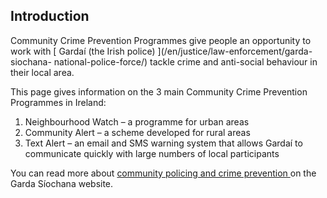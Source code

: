 ##  Introduction

Community Crime Prevention Programmes give people an opportunity to work with
[ Gardaí (the Irish police) ](/en/justice/law-enforcement/garda-siochana-
national-police-force/) tackle crime and anti-social behaviour in their local
area.

This page gives information on the 3 main Community Crime Prevention
Programmes in Ireland:

  1. Neighbourhood Watch – a programme for urban areas 
  2. Community Alert – a scheme developed for rural areas 
  3. Text Alert – an email and SMS warning system that allows Gardaí to communicate quickly with large numbers of local participants 

You can read more about [ community policing and crime prevention
](https://www.garda.ie/en/crime-prevention/) on the Garda Síochana website.
